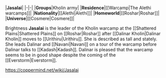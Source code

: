 |**Jasalai**|
|-|-|
|**Groups**|Kholin army|
|**Residence**|[[Warcamp\|The Alethi warcamps]]|
|**Nationality**|[[Alethi\|Alethi]]|
|**Homeworld**|[[Roshar\|Roshar]]|
|**Universe**|[[Cosmere\|Cosmere]]|

Brightness **Jasalai** is the leader of the Kholin warcamp at the [[Shattered Plains\|Shattered Plains]] on [[Roshar\|Roshar]] after [[Dalinar Kholin\|Dalinar Kholin]] moves to [[Urithiru\|Urithiru]].
She is described as tall and stately. She leads Dalinar and [[Navani\|Navani]] on a tour of the warcamp before Dalinar talks to [[Kadash\|Kadash]]. Dalinar is pleased that the warcamp seems to be in good shape despite the coming of the [[Everstorm\|Everstorm]].



https://coppermind.net/wiki/Jasalai